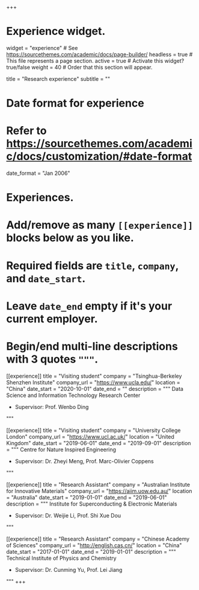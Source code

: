 +++
# Experience widget.
widget = "experience"  # See https://sourcethemes.com/academic/docs/page-builder/
headless = true  # This file represents a page section.
active = true  # Activate this widget? true/false
weight = 40  # Order that this section will appear.

title = "Research experience"
subtitle = ""

# Date format for experience
#   Refer to https://sourcethemes.com/academic/docs/customization/#date-format
date_format = "Jan 2006"

# Experiences.
#   Add/remove as many `[[experience]]` blocks below as you like.
#   Required fields are `title`, `company`, and `date_start`.
#   Leave `date_end` empty if it's your current employer.
#   Begin/end multi-line descriptions with 3 quotes `"""`.
[[experience]]
  title = "Visiting student"
  company = "Tsinghua-Berkeley Shenzhen Institute"
  company_url = "https://www.ucla.edu/"
  location = "China"
  date_start = "2020-10-01"
  date_end = ""
  description = """
  Data Science and Information Technology Research Center
  
  * Supervisor: Prof. Wenbo Ding
  
  """
  
[[experience]]
  title = "Visiting student"
  company = "University College London"
  company_url = "https://www.ucl.ac.uk/"
  location = "United Kingdom"
  date_start = "2019-06-01"
  date_end = "2019-09-01"
  description = """
  Centre for Nature Inspired Engineering
  
  * Supervisor: Dr. Zheyi Meng, Prof. Marc-Olivier Coppens

  """

[[experience]]
  title = "Research Assistant"
  company = "Australian Institute for Innovative Materials"
  company_url = "https://aiim.uow.edu.au/"
  location = "Australia"
  date_start = "2019-01-01"
  date_end = "2019-06-01"
  description = """
  Institute for Superconducting & Electronic Materials
  
  * Supervisor: Dr. Weijie Li, Prof. Shi Xue Dou
  
  """
  
[[experience]]
  title = "Research Assistant"
  company = "Chinese Academy of Sciences"
  company_url = "http://english.cas.cn/"
  location = "China"
  date_start = "2017-01-01"
  date_end = "2019-01-01"
  description = """
  Technical Institute of Physics and Chemistry
  
  * Supervisor: Dr. Cunming Yu, Prof. Lei Jiang
  
  """
+++
